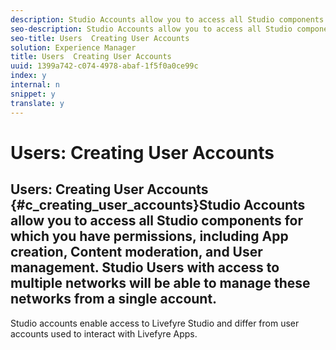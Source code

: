 ```yaml
---
description: Studio Accounts allow you to access all Studio components for which you have permissions, including App creation, Content moderation, and User management.
seo-description: Studio Accounts allow you to access all Studio components for which you have permissions, including App creation, Content moderation, and User management.
seo-title: Users  Creating User Accounts
solution: Experience Manager
title: Users  Creating User Accounts
uuid: 1399a742-c074-4978-abaf-1f5f0a0ce99c
index: y
internal: n
snippet: y
translate: y
---
```


# Users: Creating User Accounts

## Users: Creating User Accounts {#c_creating_user_accounts}Studio Accounts allow you to access all Studio components for which you have permissions, including App creation, Content moderation, and User management.<!-- c_creating_user_accounts.dita --> Studio Users with access to multiple networks will be able to manage these networks from a single account.
Studio accounts enable access to Livefyre Studio and differ from user accounts used to interact with Livefyre Apps.
